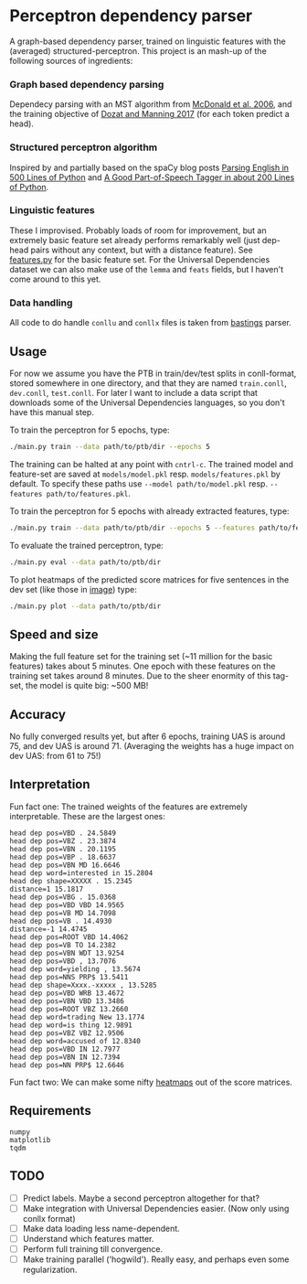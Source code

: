# Perceptron dependency parser
A graph-based dependency parser, trained on linguistic features with the (averaged) structured-perceptron.
This project is an mash-up of the following sources of ingredients:

### Graph based dependency parsing
Dependecy parsing with an MST algorithm from [McDonald et al. 2006](https://www.seas.upenn.edu/~strctlrn/bib/PDF/nonprojectiveHLT-EMNLP2005.pdf), and the training objective of [Dozat and Manning 2017](https://arxiv.org/pdf/1611.01734.pdf) (for each token predict a head).

### Structured perceptron algorithm
Inspired by and partially based on the spaCy blog posts [Parsing English in 500 Lines of Python](https://explosion.ai/blog/parsing-english-in-python) and [A Good Part-of-Speech Tagger in about 200 Lines of Python](https://explosion.ai/blog/part-of-speech-pos-tagger-in-python).

### Linguistic features
These I improvised. Probably loads of room for improvement, but an extremely basic feature set already performs remarkably well (just dep-head pairs without any context, but with a distance feature). See [features.py](features.py) for the basic feature set. For the Universal Dependencies dataset we can also make use of the `lemma` and `feats` fields, but I haven't come around to this yet.

### Data handling
All code to do handle `conllu` and `conllx` files is taken from [bastings](https://github.com/bastings/parser/tree/extended_parser) parser.

## Usage
For now we assume you have the PTB in train/dev/test splits in conll-format, stored somewhere in one directory, and that they are named `train.conll`, `dev.conll`, `test.conll`. For later I want to include a data script that downloads some of the Universal Dependencies languages, so you don't have this manual step.

To train the perceptron for 5 epochs, type:
```bash
./main.py train --data path/to/ptb/dir --epochs 5
```
The training can be halted at any point with `cntrl-c`. The trained model and feature-set are saved at `models/model.pkl` resp. `models/features.pkl` by default. To specify these paths use `--model path/to/model.pkl` resp. `--features path/to/features.pkl`.

To train the perceptron for 5 epochs with already extracted features, type:
```bash
./main.py train --data path/to/ptb/dir --epochs 5 --features path/to/features
```

To evaluate the trained perceptron, type:
```bash
./main.py eval --data path/to/ptb/dir
```

To plot heatmaps of the predicted score matrices for five sentences in the dev set (like those in [image](image)) type:
```bash
./main.py plot --data path/to/ptb/dir
```

## Speed and size
Making the full feature set for the training set (~11 million for the basic features) takes about 5 minutes. One epoch with these features on the training set takes around 8 minutes. Due to the sheer enormity of this tag-set, the model is quite big: ~500 MB!

## Accuracy
No fully converged results yet, but after 6 epochs, training UAS is around 75, and dev UAS is around 71.
(Averaging the weights has a huge impact on dev UAS: from 61 to 75!)

## Interpretation
Fun fact one: The trained weights of the features are extremely interpretable. These are the largest ones:
```
head dep pos=VBD . 24.5849
head dep pos=VBZ . 23.3874
head dep pos=VBN . 20.1195
head dep pos=VBP . 18.6637
head dep pos=VBN MD 16.6646
head dep word=interested in 15.2804
head dep shape=XXXXX . 15.2345
distance=1 15.1817
head dep pos=VBG . 15.0368
head dep pos=VBD VBD 14.9565
head dep pos=VB MD 14.7098
head dep pos=VB . 14.4930
distance=-1 14.4745
head dep pos=ROOT VBD 14.4062
head dep pos=VB TO 14.2382
head dep pos=VBN WDT 13.9254
head dep pos=VBD , 13.7076
head dep word=yielding , 13.5674
head dep pos=NNS PRP$ 13.5411
head dep shape=Xxxx.-xxxxx , 13.5285
head dep pos=VBD WRB 13.4672
head dep pos=VBN VBD 13.3486
head dep pos=ROOT VBZ 13.2660
head dep word=trading New 13.1774
head dep word=is thing 12.9891
head dep pos=VBZ VBZ 12.9506
head dep word=accused of 12.8340
head dep pos=VBD IN 12.7977
head dep pos=VBN IN 12.7394
head dep pos=NN PRP$ 12.6646
```
Fun fact two: We can make some nifty [heatmaps](image) out of the score matrices.

## Requirements
```
numpy
matplotlib
tqdm
```

## TODO
- [ ] Predict labels. Maybe a second perceptron altogether for that?
- [ ] Make integration with Universal Dependencies easier. (Now only using conllx format)
- [ ] Make data loading less name-dependent.
- [ ] Understand which features matter.
- [ ] Perform full training till convergence.
- [ ] Make training parallel ('hogwild'). Really easy, and perhaps even some regularization.
